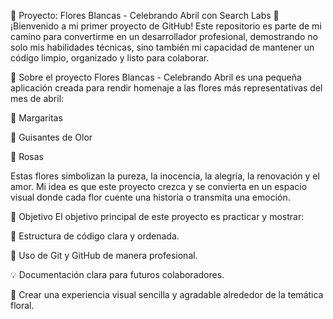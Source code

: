 🌼 Proyecto: Flores Blancas - Celebrando Abril con Search Labs 💐
¡Bienvenido a mi primer proyecto de GitHub!
Este repositorio es parte de mi camino para convertirme en un desarrollador profesional, demostrando no solo mis habilidades técnicas, sino también mi capacidad de mantener un código limpio, organizado y listo para colaborar.

🌸 Sobre el proyecto
Flores Blancas - Celebrando Abril es una pequeña aplicación creada para rendir homenaje a las flores más representativas del mes de abril:

🌼 Margaritas

🌿 Guisantes de Olor

🌹 Rosas

Estas flores simbolizan la pureza, la inocencia, la alegría, la renovación y el amor.
Mi idea es que este proyecto crezca y se convierta en un espacio visual donde cada flor cuente una historia o transmita una emoción.

🚀 Objetivo
El objetivo principal de este proyecto es practicar y mostrar:

🧠 Estructura de código clara y ordenada.

🔧 Uso de Git y GitHub de manera profesional.

💡 Documentación clara para futuros colaboradores.

🎨 Crear una experiencia visual sencilla y agradable alrededor de la temática floral.